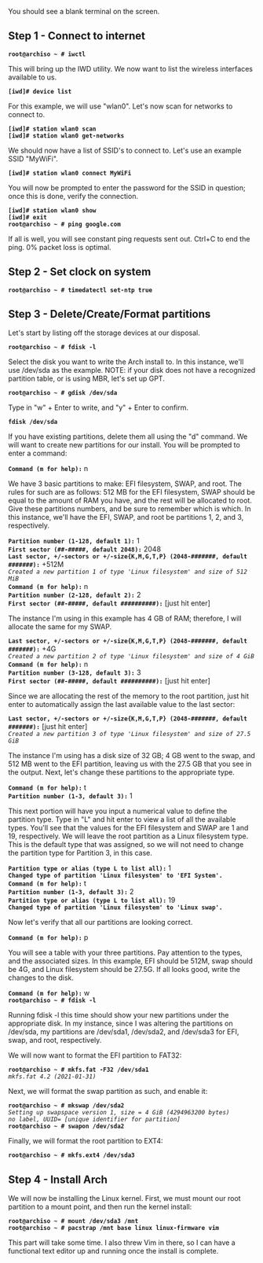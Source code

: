 You should see a blank terminal on the screen.

## Step 1 - Connect to internet

**`root@archiso ~ # iwctl`**  

This will bring up the IWD utility. We now want to list the wireless interfaces available to us.

**`[iwd]# device list`**  

For this example, we will use "wlan0". Let's now scan for networks to connect to.

**`[iwd]# station wlan0 scan`**  
**`[iwd]# station wlan0 get-networks`**

We should now have a list of SSID's to connect to. Let's use an example SSID "MyWiFi".

**`[iwd]# station wlan0 connect MyWiFi`**

You will now be prompted to enter the password for the SSID in question; once this is done, verify the connection. 

**`[iwd]# station wlan0 show`**  
**`[iwd]# exit`**  
**`root@archiso ~ # ping google.com`**  

If all is well, you will see constant ping requests sent out. Ctrl+C to end the ping. 0% packet loss is optimal. 


## Step 2 - Set clock on system

**`root@archiso ~ # timedatectl set-ntp true`**


## Step 3 - Delete/Create/Format partitions

Let's start by listing off the storage devices at our disposal. 

**`root@archiso ~ # fdisk -l`**  

Select the disk you want to write the Arch install to. In this instance, we'll use /dev/sda as the example. NOTE: if your disk does not have a recognized partition table, or is using MBR, let's set up GPT.

**`root@archiso ~ # gdisk /dev/sda`**  

Type in "w" + Enter to write, and "y" + Enter to confirm.

**`fdisk /dev/sda`**  

If you have existing partitions, delete them all using the "d" command. We will want to create new partitions for our install. You will be prompted to enter a command:

**`Command (m for help):`** n

We have 3 basic partitions to make: EFI filesystem, SWAP, and root. The rules for such are as follows: 512 MB for the EFI filesystem, SWAP should be equal to the amount of RAM you have, and the rest will be allocated to root. Give these partitions numbers, and be sure to remember which is which. In this instance, we'll have the EFI, SWAP, and root be partitions 1, 2, and 3, respectively. 

**`Partition number (1-128, default 1):`** 1  
**`First sector (##-#####, default 2048):`** 2048  
**`Last sector, +/-sectors or +/-size{K,M,G,T,P} (2048-#######, default #######):`** +512M  
*`Created a new partition 1 of type 'Linux filesystem' and size of 512 MiB`*  
**`Command (m for help):`** n  
**`Partition number (2-128, default 2):`** 2  
**`First sector (##-#####, default ##########):`** \[just hit enter]  

The instance I'm using in this example has 4 GB of RAM; therefore, I will allocate the same for my SWAP.

**`Last sector, +/-sectors or +/-size{K,M,G,T,P} (2048-#######, default #######):`** +4G  
*`Created a new partition 2 of type 'Linux filesystem' and size of 4 GiB`*  
**`Command (m for help):`** n  
**`Partition number (3-128, default 3):`** 3  
**`First sector (##-#####, default ##########):`** \[just hit enter]  

Since we are allocating the rest of the memory to the root partition, just hit enter to automatically assign the last available value to the last sector:

**`Last sector, +/-sectors or +/-size{K,M,G,T,P} (2048-#######, default #######):`** \[just hit enter]  
*`Created a new partition 3 of type 'Linux filesystem' and size of 27.5 GiB`*  

The instance I'm using has a disk size of 32 GB; 4 GB went to the swap, and 512 MB went to the EFI partition, leaving us with the 27.5 GB that you see in the output. Next, let's change these partitions to the appropriate type. 

**`Command (m for help):`** t  
**`Partition number (1-3, default 3):`** 1

This next portion will have you input a numerical value to define the partition type. Type in "L" and hit enter to view a list of all the available types. You'll see that the values for the EFI filesystem and SWAP are 1 and 19, respectively. We will leave the root partition as a Linux filesystem type. This is the default type that was assigned, so we will not need to change the partition type for Partition 3, in this case. 

**`Partition type or alias (type L to list all):`** 1  
**`Changed type of partition 'Linux filesystem' to 'EFI System'.`**  
**`Command (m for help):`** t  
**`Partition number (1-3, default 3):`** 2  
**`Partition type or alias (type L to list all):`** 19  
**`Changed type of partition 'Linux filesystem' to 'Linux swap'.`**  

Now let's verify that all our partitions are looking correct.

**`Command (m for help):`** p  

You will see a table with your three partitions. Pay attention to the types, and the associated sizes. In this example, EFI should be 512M, swap should be 4G, and Linux filesystem should be 27.5G. If all looks good, write the changes to the disk. 

**`Command (m for help):`** w  
**`root@archiso ~ # fdisk -l`**  

Running fdisk -l this time should show your new partitions under the appropriate disk. In my instance, since I was altering the partitions on /dev/sda, my partitions are /dev/sda1, /dev/sda2, and /dev/sda3 for EFI, swap, and root, respectively. 

We will now want to format the EFI partition to FAT32:

**`root@archiso ~ # mkfs.fat -F32 /dev/sda1`**  
*`mkfs.fat 4.2 (2021-01-31)`*

Next, we will format the swap partition as such, and enable it:

**`root@archiso ~ # mkswap /dev/sda2`**  
*`Setting up swapspace version 1, size = 4 GiB (4294963200 bytes)`*  
*`no label, UUID= [unique identifier for partition]`*  
**`root@archiso ~ # swapon /dev/sda2`**  

Finally, we will format the root partition to EXT4:

**`root@archiso ~ # mkfs.ext4 /dev/sda3`**  

## Step 4 - Install Arch

We will now be installing the Linux kernel. First, we must mount our root partition to a mount point, and then run the kernel install: 

**`root@archiso ~ # mount /dev/sda3 /mnt`**  
**`root@archiso ~ # pacstrap /mnt base linux linux-firmware vim`**

This part will take some time. I also threw Vim in there, so I can have a functional text editor up and running once the install is complete. 
